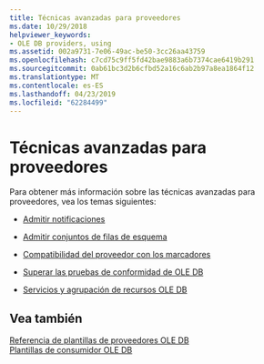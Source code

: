 ```yaml
---
title: Técnicas avanzadas para proveedores
ms.date: 10/29/2018
helpviewer_keywords:
- OLE DB providers, using
ms.assetid: 002a9731-7e06-49ac-be50-3cc26aa43759
ms.openlocfilehash: c7cd75c9ff5fd42bae9883a6b7374cae6419b291
ms.sourcegitcommit: 0ab61bc3d2b6cfbd52a16c6ab2b97a8ea1864f12
ms.translationtype: MT
ms.contentlocale: es-ES
ms.lasthandoff: 04/23/2019
ms.locfileid: "62284499"
---
```

# <a name="advanced-provider-techniques"></a>Técnicas avanzadas para proveedores

Para obtener más información sobre las técnicas avanzadas para proveedores, vea los temas siguientes:

- [Admitir notificaciones](../../data/oledb/supporting-notifications.md)

- [Admitir conjuntos de filas de esquema](../../data/oledb/supporting-schema-rowsets.md)

- [Compatibilidad del proveedor con los marcadores](../../data/oledb/provider-support-for-bookmarks.md)

- [Superar las pruebas de conformidad de OLE DB](../../data/oledb/passing-ole-db-conformance-tests.md)

- [Servicios y agrupación de recursos OLE DB](../../data/oledb/ole-db-resource-pooling-and-services.md)

## <a name="see-also"></a>Vea también

[Referencia de plantillas de proveedores OLE DB](../../data/oledb/ole-db-provider-templates-reference.md)<br/>
[Plantillas de consumidor OLE DB](../../data/oledb/ole-db-consumer-templates-cpp.md)